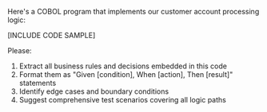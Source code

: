 Here's a COBOL program that implements our customer account processing logic:

[INCLUDE CODE SAMPLE]

Please:
1. Extract all business rules and decisions embedded in this code
2. Format them as "Given [condition], When [action], Then [result]" statements
3. Identify edge cases and boundary conditions
4. Suggest comprehensive test scenarios covering all logic paths